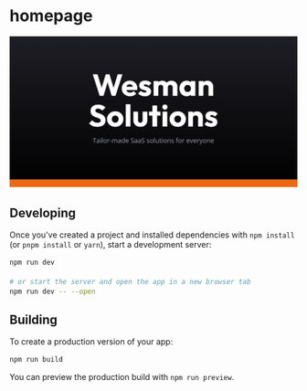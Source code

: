 # homepage

![Tailor-made SaaS solutions for everyone](https://github.com/Wesman-Solutions/homepage/blob/b344b8d680d5ec4815df078d28e19aae33e62867/static/banner.png)

## Developing

Once you've created a project and installed dependencies with `npm install` (or `pnpm install` or `yarn`), start a development server:

```bash
npm run dev

# or start the server and open the app in a new browser tab
npm run dev -- --open
```

## Building

To create a production version of your app:

```bash
npm run build
```

You can preview the production build with `npm run preview`.
